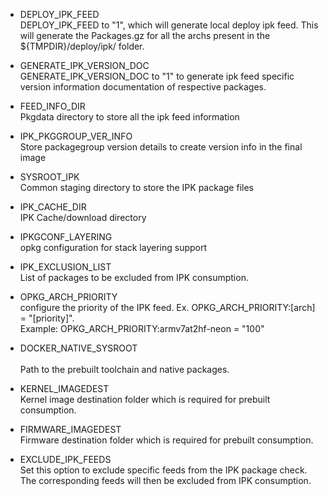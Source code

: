 - DEPLOY_IPK_FEED <br>
DEPLOY_IPK_FEED to "1", which will generate local deploy ipk feed. This will generate the Packages.gz for all the archs present in the ${TMPDIR}/deploy/ipk/ folder.

- GENERATE_IPK_VERSION_DOC <br>
GENERATE_IPK_VERSION_DOC to "1" to generate ipk feed specific version information documentation of respective packages.

- FEED_INFO_DIR <br>
Pkgdata directory to store all the ipk feed information

- IPK_PKGGROUP_VER_INFO <br>
Store packagegroup version details to create version info in the final image

- SYSROOT_IPK <br>
Common staging directory to store the IPK package files

- IPK_CACHE_DIR <br>
IPK Cache/download directory

- IPKGCONF_LAYERING <br>
opkg configuration for stack layering support

- IPK_EXCLUSION_LIST <br>
List of packages to be excluded from IPK consumption.

- OPKG_ARCH_PRIORITY <br>
configure the priority of the IPK feed. Ex. OPKG_ARCH_PRIORITY:[arch] = "[priority]".<br/>
Example: OPKG_ARCH_PRIORITY:armv7at2hf-neon = "100"

- DOCKER_NATIVE_SYSROOT <br>   
Path to the prebuilt toolchain and native packages.

- KERNEL_IMAGEDEST <br>
Kernel image destination folder which is required for prebuilt consumption.

- FIRMWARE_IMAGEDEST <br> 
Firmware destination folder which is required for prebuilt consumption.

- EXCLUDE_IPK_FEEDS <br>
Set this option to exclude specific feeds from the IPK package check. The corresponding feeds will then be excluded from IPK consumption.
